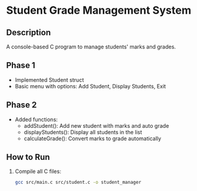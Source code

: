 # Student Grade Management System

## Description
A console-based C program to manage students' marks and grades.

## Phase 1
- Implemented Student struct
- Basic menu with options: Add Student, Display Students, Exit

## Phase 2
- Added functions:
  - addStudent(): Add new student with marks and auto grade
  - displayStudents(): Display all students in the list
  - calculateGrade(): Convert marks to grade automatically

## How to Run
1. Compile all C files:
   ```bash
   gcc src/main.c src/student.c -o student_manager
